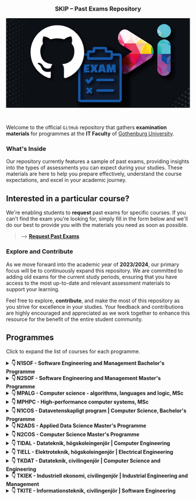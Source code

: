 <h3 align="center">SKIP – Past Exams Repository</h3>
<p align="center">
  <img align="center" src="docs/assets/skip-past-exams-poster.png"/>
</p><br>

Welcome to the official `GitHub` repository that gathers **examination
materials** for programmes at the **IT Faculty** of [Gothenburg
University](https://www.gu.se/).

### What's Inside

Our repository currently features a sample of past exams, providing insights
into the types of assessments you can expect during your studies. These
materials are here to help you prepare effectively, understand the course
expectations, and excel in your academic journey.

## Interested in a particular course?

We're enabling students to **request** past exams for specific courses. If you
can't find the exam you're looking for, simply fill in the form below and we'll
do our best to provide you with the materials you need as soon as possible.
> --> [**Request Past Exams**](https://tinyurl.com/skip-request-exams-cse)

### Explore and Contribute

As we move forward into the academic year of **2023/2024**, our primary focus
will be to continuously expand this repository. We are committed to adding old
exams for the current study periods, ensuring that you have access to the most
up-to-date and relevant assessment materials to support your learning.

Feel free to explore, **contribute**, and make the most of this repository as
you strive for excellence in your studies. Your feedback and contributions are
highly encouraged and appreciated as we work together to enhance this resource
for the benefit of the entire student community.

## Programmes

Click to expand the list of courses for each programme.


<details>
<summary><b>&#x1F447; N1SOF - Software Engineering and Management Bachelor's Programme</b></summary>

### Term 1

- [DIT043 - Object-Oriented Programming](https://github.com/skipgu/past-exams/tree/main/exams/DIT043) 5 exams.

- [DIT023 - Mathematical Foundations for Software Engineering](https://github.com/skipgu/past-exams/tree/main/exams/DIT023) 9 exams.

- [DIT046 - Requirements and User Experience](https://github.com/skipgu/past-exams/tree/main/exams/DIT046) 5 exams.


***

### Term 2

- [DIT033 - Data Management](https://github.com/skipgu/past-exams/tree/main/exams/DIT033) 9 exams.

- [DIT182 - Data Structures and Algorithms](https://github.com/skipgu/past-exams/tree/main/exams/DIT182) 27 exams.

- [DIT185 - Software Analysis and Design](https://github.com/skipgu/past-exams/tree/main/exams/DIT185) 9 exams.


***

### Term 3

- [DIT345 - Fundamentals of Software Architecture](https://github.com/skipgu/past-exams/tree/main/exams/DIT345) 8 exams.

- [DIT342 - Web Development](https://github.com/skipgu/past-exams/tree/main/exams/DIT342) 15 exams.

- [DIT348 - Software Development Methodologies](https://github.com/skipgu/past-exams/tree/main/exams/DIT348) 10 exams.


***

### Term 4

- [DIT633 - Development of Embedded and Real-Time Systems](https://github.com/skipgu/past-exams/tree/main/exams/DIT633) 10 exams.

- [DIT636 - Software Quality and Testing](https://github.com/skipgu/past-exams/tree/main/exams/DIT636) 7 exams.


***

### Term 5

- [DIT822 - Software engineering for AI systems](https://github.com/skipgu/past-exams/tree/main/exams/DIT822) 7 exams.


***

### Term 6

- [DIT822 - Software engineering for AI systems](https://github.com/skipgu/past-exams/tree/main/exams/DIT822) 5 exams.


***

</details>

<details>
<summary><b>&#x1F447; N2SOF - Software Engineering and Management Master's Programme</b></summary>

### 

- [DIT431 - High Performance Parallel Programming](https://github.com/skipgu/past-exams/tree/main/exams/DIT431) 1 exams.


***

</details>

<details>
<summary><b>&#x1F447; MPALG - Computer science - algorithms, languages and logic, MSc</b></summary>

### 

- [TIN093 - Algorithms](https://github.com/skipgu/past-exams/tree/main/exams/TIN093) 2 exams.

- [DAT105 - Computer architecture](https://github.com/skipgu/past-exams/tree/main/exams/DAT105) 2 exams.

- [DAT060 - Logic in computer science](https://github.com/skipgu/past-exams/tree/main/exams/DAT060) 2 exams.


***

</details>

<details>
<summary><b>&#x1F447; MPHPC - High-performance computer systems, MSc</b></summary>

### 

- [TDA384 - Principles of Concurrent Programming](https://github.com/skipgu/past-exams/tree/main/exams/TDA384) 2 exams.

- [EDA387 - Computer networks](https://github.com/skipgu/past-exams/tree/main/exams/EDA387) 2 exams.

- [DAT400 - High-performance parallel programming](https://github.com/skipgu/past-exams/tree/main/exams/DAT400) 1 exams.

- [DAT246 - Empirical software engineering](https://github.com/skipgu/past-exams/tree/main/exams/DAT246) 2 exams.

- [DAT105 - Computer architecture](https://github.com/skipgu/past-exams/tree/main/exams/DAT105) 2 exams.


***

</details>

<details>
<summary><b>&#x1F447; N1COS - Datavetenskapligt program | Computer Science, Bachelor's Programme</b></summary>

### 

- [DIT342 - Web Development](https://github.com/skipgu/past-exams/tree/main/exams/DIT342) 11 exams.

- [DIT348 - Software Development Methodologies](https://github.com/skipgu/past-exams/tree/main/exams/DIT348) 10 exams.

- [DIT185 - Software Analysis and Design](https://github.com/skipgu/past-exams/tree/main/exams/DIT185) 9 exams.

- [DIT401 - Operating Systems](https://github.com/skipgu/past-exams/tree/main/exams/DIT401) 1 exams.

- [DIT093 - Algorithms](https://github.com/skipgu/past-exams/tree/main/exams/DIT093) 1 exams.

- [DIT440 - Introduction to Functional Programming](https://github.com/skipgu/past-exams/tree/main/exams/DIT440) 2 exams.

- [DIT792 - Grundläggande datorteknik](https://github.com/skipgu/past-exams/tree/main/exams/DIT792) 1 exams.

- [DIT962 - Datastrukturer | Data Structures](https://github.com/skipgu/past-exams/tree/main/exams/DIT962) 2 exams.

- [DIT980 - Diskret matematik för Datavetare](https://github.com/skipgu/past-exams/tree/main/exams/DIT980) 1 exams.

- [DIT984 - Diskret matematik för Datavetare](https://github.com/skipgu/past-exams/tree/main/exams/DIT984) 1 exams.


***

</details>

<details>
<summary><b>&#x1F447; N2ADS - Applied Data Science Master's Programme</b></summary>

### 

- [DIT822 - Software engineering for AI systems](https://github.com/skipgu/past-exams/tree/main/exams/DIT822) 5 exams.

- [DIT046 - Requirements and User Experience](https://github.com/skipgu/past-exams/tree/main/exams/DIT046) 5 exams.

- [DIT401 - Operating Systems](https://github.com/skipgu/past-exams/tree/main/exams/DIT401) 1 exams.

- [DIT431 - High Performance Parallel Programming](https://github.com/skipgu/past-exams/tree/main/exams/DIT431) 1 exams.

- [DIT182 - Data Structures and Algorithms](https://github.com/skipgu/past-exams/tree/main/exams/DIT182) 27 exams.

- [DIT033 - Data Management](https://github.com/skipgu/past-exams/tree/main/exams/DIT033) 9 exams.

- [DIT093 - Algorithms](https://github.com/skipgu/past-exams/tree/main/exams/DIT093) 1 exams.

- [DIT852 - Introduction to Data Science](https://github.com/skipgu/past-exams/tree/main/exams/DIT852) 2 exams.


***

</details>

<details>
<summary><b>&#x1F447; N2COS - Computer Science Master's Programme</b></summary>

### 

- [DIT401 - Operating Systems](https://github.com/skipgu/past-exams/tree/main/exams/DIT401) 1 exams.

- [DIT431 - High Performance Parallel Programming](https://github.com/skipgu/past-exams/tree/main/exams/DIT431) 1 exams.

- [DIT093 - Algorithms](https://github.com/skipgu/past-exams/tree/main/exams/DIT093) 1 exams.

- [DIT670 - Computer Networks](https://github.com/skipgu/past-exams/tree/main/exams/DIT670) 1 exams.


***

</details>

<details>
<summary><b>&#x1F447; TIDAL - Datateknik, högskoleingenjör | Computer Engineering</b></summary>

### Year 2 - AUTUMN TERM - Study period 1 (compulsory)

- [DAT050 - Objektorienterad programmering | Object oriented programming](https://github.com/skipgu/past-exams/tree/main/exams/DAT050) 2 exams.


***

### 

- [TDA384 - Principles of Concurrent Programming](https://github.com/skipgu/past-exams/tree/main/exams/TDA384) 2 exams.

- [EDA387 - Computer networks](https://github.com/skipgu/past-exams/tree/main/exams/EDA387) 2 exams.

- [EDA093 - Operating systems](https://github.com/skipgu/past-exams/tree/main/exams/EDA093) 1 exams.


***

</details>

<details>
<summary><b>&#x1F447; TIELL - Elektroteknik, högskoleingenjör | Electrical Engineering</b></summary>

### 

- [EDA093 - Operating systems](https://github.com/skipgu/past-exams/tree/main/exams/EDA093) 1 exams.


***

</details>

<details>
<summary><b>&#x1F447; TKDAT - Datateknik, civilingenjör | Computer Science and Engineering</b></summary>

### 

- [TDA555 - Introduction to functional programming](https://github.com/skipgu/past-exams/tree/main/exams/TDA555) 2 exams.

- [TDA384 - Principles of Concurrent Programming](https://github.com/skipgu/past-exams/tree/main/exams/TDA384) 2 exams.

- [EDA452 - Grundläggande datorteknik | Introduction to computer engineering](https://github.com/skipgu/past-exams/tree/main/exams/EDA452) 1 exams.


***

</details>

<details>
<summary><b>&#x1F447; TKIEK - Industriell ekonomi, civilingenjör | Industrial Engineering and Management</b></summary>

### 

- [DAT555 - Programmeringsteknik i Python | Programming in Python](https://github.com/skipgu/past-exams/tree/main/exams/DAT555) 2 exams.


***

</details>

<details>
<summary><b>&#x1F447; TKITE - Informationsteknik, civilingenjör | Software Engineering</b></summary>

### 

- [TDA548 - Grundläggande programvaruutveckling | Introductory software development](https://github.com/skipgu/past-exams/tree/main/exams/TDA548) 2 exams.

- [TDA384 - Principles of Concurrent Programming](https://github.com/skipgu/past-exams/tree/main/exams/TDA384) 2 exams.


***

</details>
